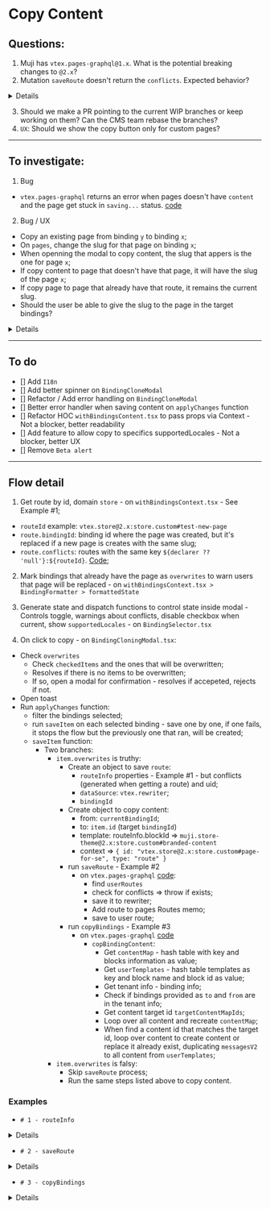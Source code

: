 # Copy Content

## Questions:
1. Muji has `vtex.pages-graphql@1.x`. What is the potential breaking changes to `@2.x`?
2. Mutation `saveRoute` doesn't return the `conflicts`. Expected behavior?

<details>

---

```gql
mutation saveRoute($args: NewRouteInput){
  saveRoute(route: $args) {
    conflicts {
      binding
      blockId
      path
      context
      declarer
    }
  }
}
```

```json
{
    "args": {
    "auth": false,
    "bindingId": "4e8718d4-3201-44ae-872f-9e1c33ef0a73", // also: “81f40404-5e9e-4d2b-8493-172394a0289c”
    "blockId": "muji.store-theme@2.x:store.custom#handover",
    "context": null,
    "declarer": null,
    "domain": "store",
    "interfaceId": "vtex.store@2.x:store.custom",
    "metaTags": {
      "description": "",
      "keywords": []
    },
    "pages": [],
    "path": "/new-test-find-resolver3",
    "routeId": "vtex.store@2.x:store.custom#new-test-find-resolver3",
    "title": "new test find resolver",
    "dataSource": "vtex.rewriter"
  }
}
```

</details>

3. Should we make a PR pointing to the current WIP branches or keep working on them? Can the CMS team rebase the branches?
4. `UX`: Should we show the copy button only for custom pages?

---
## To investigate:

1. Bug
- `vtex.pages-graphql` returns an error when pages doesn't have `content` and the page get stuck in `saving...` status. [code](https://github.com/vtex/pages-graphql/blob/f018e7cfd1b8bf8558aa5a724f26c9a415b0186f/node/v2/resolvers/copyBindingContent.ts#L48-L50)

2. Bug / UX
- Copy an existing page from binding `y` to binding `x`;
- On `pages`, change the slug for that page on binding `x`;
- When openning the modal to copy content, the slug that appers is the one for page `x`;
- If copy content to page that doesn't have that page, it will have the slug of the page `x`;
- If copy page to page that already have that route, it remains the current slug.
- Should the user be able to give the slug to the page in the target bindings?

<details>

_Fail to copy_

```gql
mutation {
  copyBindingContent(
    from: "e84d830f-8e31-4b38-97e4-87e2c3801929",
  	to: "bb2b7747-30d9-466e-9abe-2f90caf7150f",
    template: "powerplanet.store-theme@3.x:store.custom#faq",
    context: {
      id: "vtex.store@2.x:store.custom#test-cloning",
      type: "route",
    }
  ) {
    added {
      contentId
      origin
    }
    removed {
      contentId
      origin
    }
  }
}
```

</details>

---
## To do

- [] Add `I18n`
- [] Add better spinner on `BindingCloneModal`
- [] Refactor / Add error handling on `BindingCloneModal`
- [] Better error handler when saving content on `applyChanges` function
- [] Refactor HOC `withBindingsContent.tsx` to pass props via Context - Not a blocker, better readability
- [] Add feature to allow copy to specifics supportedLocales - Not a blocker, better UX
- [] Remove `Beta alert`

---
## Flow detail

1. Get route by id, domain `store` - on `withBindingsContext.tsx` - See Example #1;
- `routeId` example: `vtex.store@2.x:store.custom#test-new-page`
- `route.bindingId`: binding id where the page was created, but it's replaced if a new page is creates with the same slug;
- `route.conflicts`: routes with the same key `${declarer ?? 'null'}:${routeId}`. [Code](https://github.com/vtex/pages-graphql/blob/fix/copy-binding/node/v2/configurators/userConfigsSource.ts#L64-L101);

2. Mark bindings that already have the page as `overwrites` to warn users that page will be replaced - on `withBindingsContext.tsx > BindingFormatter > formattedState`

3. Generate state and dispatch functions to control state inside modal - Controls toggle, warnings about conflicts, disable checkbox when current, show `supportedLocales` - on `BindingSelector.tsx`

4. On click to copy - on `BindingCloningModal.tsx`:
- Check `overwrites`
  - Check `checkedItems` and the ones that will be overwritten;
  - Resolves if there is no items to be overwritten;
  - If so, open a modal for confirmation - resolves if accepeted, rejects if not.
- Open toast
- Run `applyChanges` function:
  - filter the bindings selected;
  - run `saveItem` on each selected binding - save one by one, if one fails, it stops the flow but the previously one that ran, will be created;
  - `saveItem` function:
    - Two branches:
      - `item.overwrites` is truthy:
        - Create an object to save `route`:
          - `routeInfo` properties - Example #1 - but conflicts (generated when getting a route) and uid;
          - `dataSource`: `vtex.rewriter`;
          - `bindingId`
        - Create object to copy content:
          - from: `currentBindingId`;
          - to: `item.id` (target `bindingId`)
          - template: routeInfo.blockId => `muji.store-theme@2.x:store.custom#branded-content`
          - context => `{ id: "vtex.store@2.x:store.custom#page-for-se", type: "route" }`
        - run `saveRoute` - Example #2
          - on `vtex.pages-graphql` [code](https://github.com/vtex/pages-graphql/blob/f018e7cfd1b8bf8558aa5a724f26c9a415b0186f/node/resources/userConfigsManager.ts#L353-L373):
            - find `userRoutes`
            - check for conflicts => throw if exists;
            - save it to rewriter;
            - Add route to pages Routes memo;
            - save to user route;
        - run `copyBindings` - Example #3
          - on `vtex.pages-graphql` [code](https://github.com/vtex/pages-graphql/blob/fix/copy-binding/node/v2/resolvers/copyBindingContent.ts#L29-L138)
            - `copBindingContent`:
              - Get `contentMap` - hash table with key and blocks information as value;
              - Get `userTemplates` - hash table templates as key and block name and block id as value;
              - Get tenant info - binding info;
              - Check if bindings provided as `to` and `from` are in the tenant info;
              - Get content target id `targetContentMapIds`;
              - Loop over all content and recreate `contentMap`;
              - When find a content id that matches the target id, loop over content to create content or replace it already exist, duplicating `messagesV2` to all content from `userTemplates`;
      - `item.overwrites` is falsy:
        - Skip `saveRoute` process;
        - Run the same steps listed above to copy content.


### Examples

- `# 1 - routeInfo` 

<details>

Query
```gql
{
  route(routeId: "vtex.store@2.x:store.custom#page-for-se", domain: "store") {
    auth
    blockId
    binding
    context
    declarer
    domain
    interfaceId
    conflicts {
      binding
      blockId
      interfaceId
      routeId
    }
    pages {
      pageId
      condition {
        id
        pageContext {
          id
          type
        }
        allMatches
        statements {
          subject
          verb
          objectJSON
        }
      }
      template
    }
    path
    routeId
    title
    uuid
    metaTags {
      description
      keywords
    }
  }
}
```

Response

```json
{
  "data": {
    "route": {
      "auth": false,
      "blockId": "muji.store-theme@2.x:store.custom#branded-content",
      "binding": "81f40404-5e9e-4d2b-8493-172394a0289c",
      "context": null,
      "declarer": null,
      "domain": "store",
      "interfaceId": "vtex.store@2.x:store.custom",
      "conflicts": [
        {
          "binding": "ff6d0d0c-9304-4df1-8853-8998383fbcb9",
          "blockId": "muji.store-theme@2.x:store.custom#branded-content",
          "interfaceId": "vtex.store@2.x:store.custom",
          "routeId": "vtex.store@2.x:store.custom#page-for-se"
        },
        {
          "binding": "81f40404-5e9e-4d2b-8493-172394a0289c",
          "blockId": "muji.store-theme@2.x:store.custom#branded-content",
          "interfaceId": "vtex.store@2.x:store.custom",
          "routeId": "vtex.store@2.x:store.custom#page-for-se"
        }
      ],
      "pages": [],
      "path": "/page-for-se",
      "routeId": "vtex.store@2.x:store.custom#page-for-se",
      "title": "page for se",
      "uuid": "mFvYnh3TX85CEDR3HR1vDQ",
      "metaTags": {
        "description": "",
        "keywords": []
      }
    }
  }
}
```

</details>

- `# 2 - saveRoute`

<details>

Request

```gql
mutation {
  saveRoute(route: {
    auth: false,
    blockId: "powerplanet.store-theme@3.x:store.custom#faq",
    context: null,
    declarer: null,
    domain: "store",
    interfaceId: "vtex.store@2.x:store.custom",
    path: "/test-cloning",
    routeId: "vtex.store@2.x:store.custom#test-cloning",
    pages: [],
    title: "test cloning",
    metaTags: {
      description: "",
      keywords: []
    },
    dataSource: "vtex.rewriter",
    bindingId: "e84d830f-8e31-4b38-97e4-87e2c3801929"

  }) {
     auth
    blockId
    binding
    context
    declarer
    domain
    interfaceId
    path
    routeId
    uuid
    metaTags {
      description
      keywords
    }
    title
  }
}
```

```json
{
  "data": {
    "saveRoute": {
      "auth": false,
      "blockId": "powerplanet.store-theme@3.x:store.custom#faq",
      "binding": "e84d830f-8e31-4b38-97e4-87e2c3801929",
      "context": null,
      "declarer": null,
      "domain": "store",
      "interfaceId": "vtex.store@2.x:store.custom",
      "path": "/test-cloning",
      "routeId": "vtex.store@2.x:store.custom#test-cloning",
      "uuid": "foqioG8kkncfZnP2qYfBpP",
      "metaTags": {
        "description": "",
        "keywords": []
      },
      "title": "test cloning"
    }
  }
}
```

</details>

- `# 3 - copyBindings`

<details>

```gql

mutation {
  copyBindingContent(
    from: "a9c6542d-f8a6-4f80-9465-e2de705d5e27",
  	to: "7cf38d3b-efa0-4d47-8201-d8b58cd4d3fd",
    template: "powerplanet.store-theme@3.x:store.custom#about-us",
    context: {
      id: "vtex.store@2.x:store.custom#new-clone-test",
      type: "route",
    }
  ) {
    added {
      contentId
      origin
    }
    removed {
      contentId
      origin
    }
  }
}

```

</details>